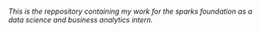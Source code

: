 ###### This is the reppository containing my work for the sparks foundation as a data science and business analytics intern.
